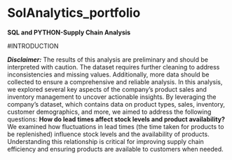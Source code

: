 # SolAnalytics_portfolio
**SQL and PYTHON-Supply Chain Analysis**

#INTRODUCTION

***Disclaimer:*** The results of this analysis are preliminary and should be interpreted with caution. The dataset requires further cleaning to address inconsistencies and missing values. Additionally, more data should be collected to ensure a comprehensive and reliable analysis.
In this analysis, we explored several key aspects of the company’s product sales and inventory management to uncover actionable insights. By leveraging the company’s dataset, which contains data on product types, sales, inventory, customer demographics, and more, we aimed to address the following questions:
**How do lead times affect stock levels and product availability?**
We examined how fluctuations in lead times (the time taken for products to be replenished) influence stock levels and the availability of products. Understanding this relationship is critical for improving supply chain efficiency and ensuring products are available to customers when needed.
